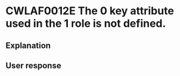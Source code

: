 # CWLAF0012E The 0 key attribute used in the 1 role is not defined.

## Explanation

## User response